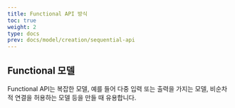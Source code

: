 ```yaml
---
title: Functional API 방식
toc: true
weight: 2
type: docs
prev: docs/model/creation/sequential-api
---
```


## Functional 모델

Functional API는 복잡한 모델, 예를 들어 다중 입력 또는 출력을 가지는 모델, 비순차적 연결을 허용하는 모델 등을 만들 때 유용합니다.
